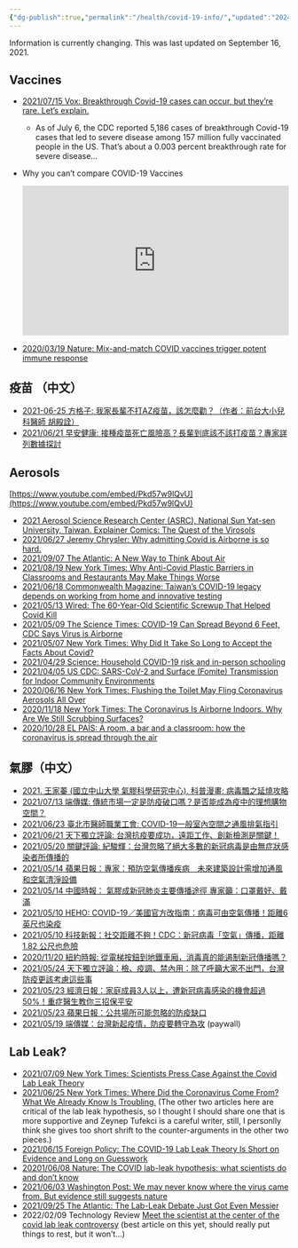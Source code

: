 ```yaml
---
{"dg-publish":true,"permalink":"/health/covid-19-info/","updated":"2024-03-14T17:46:37.076+08:00"}
---
```


Information is currently changing. This was last updated on September 16, 2021.

## Vaccines

- [2021/07/15 Vox: Breakthrough Covid-19 cases can occur, but they’re rare. Let’s explain.](https://www.vox.com/22575227/covid-19-post-vaccine-breakthrough-infection-cases)
    - As of July 6, the CDC reported 5,186 cases of breakthrough Covid-19 cases that led to severe disease among 157 million fully vaccinated people in the US. That’s about a 0.003 percent breakthrough rate for severe disease…
- Why you can’t compare COVID-19 Vaccines
    
    <iframe src="https://www.youtube.com/embed/K3odScka55A" title="" style="width:100%; aspect-ratio:16/9" loading="lazy" frameborder="0" allow="accelerometer; autoplay; clipboard-write; encrypted-media; gyroscope; picture-in-picture; web-share" allowfullscreen></iframe>
    
- [2020/03/19 Nature: Mix-and-match COVID vaccines trigger potent immune response](https://www.nature.com/articles/d41586-021-01359-3)

## 疫苗 （中文）

- [2021-06-25 方格子: 我家長輩不打AZ疫苗，該怎麼勸？（作者：前台大小兒科醫師 胡殿詮）](https://vocus.cc/article/60d583a6fd8978000175237c)
- [2021/06/21 早安健康: 接種疫苗死亡風險高？長輩到底該不該打疫苗？專家詳列數據探討](https://www.edh.tw/article/27552?fbclid=IwAR32TcoiZLAhvVbjnLFnOQhqGUBtqmY8gGAN0yx1HBZUuK9osvA1lv8Dmw4)

## Aerosols

[https://www.youtube.com/embed/Pkd57w9lQvU](https://www.youtube.com/embed/Pkd57w9lQvU)

- [2021 Aerosol Science Research Center (ASRC), National Sun Yat-sen University, Taiwan. Explainer Comics: The Quest of the Virosols](http://aerosol.nsysu.edu.tw/en/scopes/108)
- [2021/06/27 Jeremy Chrysler: Why admitting Covid is Airborne is so hard.](https://theair.substack.com/p/why-covid-is-airborne-history)
- [2021/09/07 The Atlantic: A New Way to Think About Air](https://www.theatlantic.com/health/archive/2021/09/coronavirus-pandemic-ventilation-rethinking-air/620000/)
- [2021/08/19 New York Times: Why Anti-Covid Plastic Barriers in Classrooms and Restaurants May Make Things Worse](https://www.nytimes.com/2021/08/19/well/live/coronavirus-restaurants-classrooms-salons.html)
- [2021/06/18 Commonwealth Magazine: Taiwan’s COVID-19 legacy depends on working from home and innovative testing](https://english.cw.com.tw/article/article.action?id=3014&utm_medium=website_share&utm_campaign=twitter_-website_share-icon&utm_source=twitter_)
- [2021/05/13 Wired: The 60-Year-Old Scientific Screwup That Helped Covid Kill](https://www.wired.com/story/the-teeny-tiny-scientific-screwup-that-helped-covid-kill/)
- [2021/05/09 The Science Times: COVID-19 Can Spread Beyond 6 Feet, CDC Says Virus is Airborne](https://www.sciencetimes.com/articles/31087/20210509/covid-19-spread-beyond-6%EF%BC%9A-feet-cdc-virus-airborne.htm)
- [2021/05/07 New York Times: Why Did It Take So Long to Accept the Facts About Covid?](https://www.nytimes.com/2021/05/07/opinion/coronavirus-airborne-transmission.html)
- [2021/04/29 Science: Household COVID-19 risk and in-person schooling](https://science.sciencemag.org/content/early/2021/04/28/science.abh2939)
- [2021/04/05 US CDC: SARS-CoV-2 and Surface (Fomite) Transmission for Indoor Community Environments](https://www.cdc.gov/coronavirus/2019-ncov/more/science-and-research/surface-transmission.html)
- [2020/06/16 New York Times: Flushing the Toilet May Fling Coronavirus Aerosols All Over](https://www.nytimes.com/2020/06/16/health/coronavirus-toilets-flushing.html)
- [2020/11/18 New York Times: The Coronavirus Is Airborne Indoors. Why Are We Still Scrubbing Surfaces?](https://www.nytimes.com/2020/11/18/world/asia/covid-cleaning.html)
- [2020/10/28 EL PAÍS: A room, a bar and a classroom: how the coronavirus is spread through the air](https://english.elpais.com/society/2020-10-28/a-room-a-bar-and-a-class-how-the-coronavirus-is-spread-through-the-air.html)

## 氣膠（中文）

- [2021. 王家蓁 (國立中山大學 氣膠科學研究中心). 科普漫畫: 病毒飄之延燒攻略](http://aerosol.nsysu.edu.tw/scopes/108)
- [2021/07/13 端傳媒: 傳統市場一定是防疫破口嗎？是否能成為疫中的理想購物空間？](https://theinitium.com/article/20210713-taiwan-traditional-market/)
- [2021/06/23 臺北市醫師職業工會: COVID-19一般室內空間之通風排氣指引](https://taipeidu2017.medium.com/covid-19%E4%B8%80%E8%88%AC%E5%AE%A4%E5%85%A7%E7%A9%BA%E9%96%93%E4%B9%8B%E9%80%9A%E9%A2%A8%E6%8E%92%E6%B0%A3%E6%8C%87%E5%BC%95-2021-06-23-%E9%86%AB%E5%B8%AB%E8%81%B7%E6%A5%AD%E5%B7%A5%E6%9C%83-30988bfe4aa4)
- [2021/06/21 天下獨立評論: 台灣抗疫要成功，遠距工作、創新檢測是關鍵！](https://opinion.cw.com.tw/blog/profile/515/article/11033)
- [2021/05/20 關鍵評論: 紀駿輝：台灣忽略了絕大多數的新冠病毒是由無症狀感染者所傳播的](https://www.thenewslens.com/article/151187)
- [2021/05/14 蘋果日報：專家：預防空氣傳播疾病　未來建築設計需增加通風和空氣清淨設備](https://tw.appledaily.com/international/20210514/4I4V6XN7HNGU5J6FQI5GSIMDJI/)
- [2021/05/14 中國時報： 氣膠成新冠肺炎主要傳播途徑 專家籲：口罩戴好、戴滿](https://www.chinatimes.com/realtimenews/20210514004091-260405)
- [2021/05/10 HEHO: COVID-19／美國官方改指南：病毒可由空氣傳播！距離6英尺也染疫](https://heho.com.tw/archives/171215)
- [2021/05/10 科技新報：社交距離不夠！CDC：新冠病毒「空氣」傳播，距離 1.82 公尺也危險](https://technews.tw/2021/05/10/airborne-spread-of-coronavirus/)
- [2020/11/20 紐約時報: 從電梯按鈕到地鐵車廂，消毒真的能遏制新冠傳播嗎？](https://cn.nytimes.com/china/20201120/covid-cleaning/zh-hant/)
- [2021/05/24 天下獨立評論：檢、疫調、禁內用：除了呼籲大家不出門，台灣防疫更該考慮這些事](https://opinion.cw.com.tw/blog/profile/441/article/10896)
- [2021/05/23 經濟日報：家庭成員3人以上，遭新冠病毒感染的機會超過50%！重症醫生教你三招保平安](https://money.udn.com/money/story/5658/5478392)
- [2021/05/23 蘋果日報：公共場所可能忽略的防疫缺口](https://tw.appledaily.com/forum/20210523/4AUFLKSEHZDYDC6WHLX3YUNVNI/)
- [2021/05/19 端傳媒：台灣新起疫情，防疫要轉守為攻](https://theinitium.com/article/20210519-opinion-taiwan-epedimic-prevention/) (paywall)

## Lab Leak?

- [2021/07/09 New York Times: Scientists Press Case Against the Covid Lab Leak Theory](https://www.nytimes.com/2021/07/09/science/coronavirus-origins-lab-leak.html)
- [2021/06/25 New York Times: Where Did the Coronavirus Come From? What We Already Know Is Troubling.](https://www.nytimes.com/2021/06/25/opinion/coronavirus-lab.html) (The other two articles here are critical of the lab leak hypothesis, so I thought I should share one that is more supportive and Zeynep Tufekci is a careful writer, still, I personlly think she gives too short shrift to the counter-arguments in the other two pieces.)
- [2021/06/15 Foreign Policy: The COVID-19 Lab Leak Theory Is Short on Evidence and Long on Guesswork](https://foreignpolicy.com/2021/06/15/lab-leak-theory-doesnt-hold-up-covid-china/)
- [20201/06/08 Nature: The COVID lab-leak hypothesis: what scientists do and don’t know](https://www.nature.com/articles/d41586-021-01529-3)
- [2021/06/03 Washington Post: We may never know where the virus came from. But evidence still suggests nature](https://www.washingtonpost.com/outlook/virus-origins-nature-lab/2021/06/03/dd50eb62-c4a9-11eb-93f5-ee9558eecf4b_story.html)
- [2021/09/25 The Atlantic: The Lab-Leak Debate Just Got Even Messier](https://www.theatlantic.com/science/archive/2021/09/lab-leak-pandemic-origins-even-messier/620209/?utm_source=feed)
- 2022/02/09 Technology Review [Meet the scientist at the center of the covid lab leak controversy](https://www.technologyreview.com/2022/02/09/1044985/shi-zhengli-covid-lab-leak-wuhan/) (best article on this yet, should really put things to rest, but it won’t...)